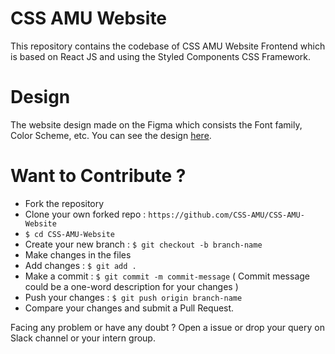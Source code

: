 # CSS AMU Website

This repository contains the codebase of CSS AMU Website Frontend which is based on React JS and using the Styled Components CSS Framework.

# Design

The website design made on the Figma which consists the Font family, Color Scheme, etc. You can see the design
[here](https://www.figma.com/file/tPbEdyzHP295Ekt1Ot0p1x/CSS-Layout-Copy?node-id=0%3A1).

# Want to Contribute ?

- Fork the repository
- Clone your own forked repo : `https://github.com/CSS-AMU/CSS-AMU-Website`
- `$ cd CSS-AMU-Website`
- Create your new branch : `$ git checkout -b branch-name`
- Make changes in the files
- Add changes : `$ git add .`
- Make a commit : `$ git commit -m commit-message` ( Commit message could be a one-word description for your changes )
- Push your changes : `$ git push origin branch-name`
- Compare your changes and submit a Pull Request.

Facing any problem or have any doubt ? Open a issue or drop your query on Slack channel or your intern group.
